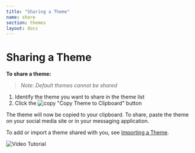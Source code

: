 ```yaml
---
title: "Sharing a Theme"
name: share
section: themes
layout: docs
---
```


# Sharing a Theme

**To share a theme:**
> *Note: Default themes cannot be shared*

1. Identify the theme you want to share in the theme list
2. Click the ![copy](https://imgur.com/Mt7sj6C.png) "Copy Theme to Clipboard" button

The theme will now be copied to your clipboard. To share, paste the theme on your social media site or in your messaging application.

To add or import a theme shared with you, see [Importing a Theme](import).

![Video Tutorial](https://i.imgur.com/iLqDq2r.gif)